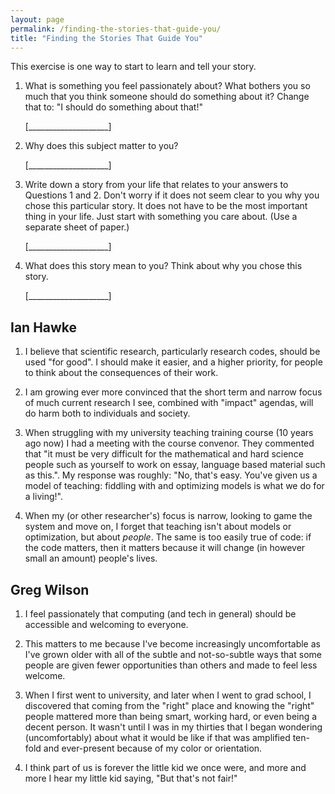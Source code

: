 ```yaml
---
layout: page
permalink: /finding-the-stories-that-guide-you/
title: "Finding the Stories That Guide You"
---
```


This exercise is one way to start to learn and tell your story.

1.  What is something you feel passionately about?
    What bothers you so much that you think someone should do something about it?
    Change that to: "I should do something about that!"

    [____________________]

2.  Why does this subject matter to you?

    [____________________]

3.  Write down a story from your life that relates to your answers to Questions 1 and 2.
    Don't worry if it does not seem clear to you why you chose this particular story.
    It does not have to be the most important thing in your life.
    Just start with something you care about.
    (Use a separate sheet of paper.)

    [____________________]

4.  What does this story mean to you?
    Think about why you chose this story.

    [____________________]

## Ian Hawke

1. I believe that scientific research, particularly research codes, should be used "for good". I should make it easier, and a higher priority, for people to think about the consequences of their work.

2. I am growing ever more convinced that the short term and narrow focus of much current research I see, combined with "impact" agendas, will do harm both to individuals and society.

3. When struggling with my university teaching training course (10 years ago now) I had a meeting with the course convenor. They commented that "it must be very difficult for the mathematical and hard science people such as yourself to work on essay, language based material such as this.". My response was roughly: "No, that's easy. You've given us a model of teaching: fiddling with and optimizing models is what we do for a living!".

4. When my (or other researcher's) focus is narrow, looking to game the system and move on, I forget that teaching isn't about models or optimization, but about *people*. The same is too easily true of code: if the code matters, then it matters because it will change (in however small an amount) people's lives.

## Greg Wilson

1.  I feel passionately that computing (and tech in general) should be accessible and welcoming to everyone.

2.  This matters to me because I've become increasingly uncomfortable as I've grown older
    with all of the subtle and not-so-subtle ways that some people are given fewer opportunities than others
    and made to feel less welcome.

3.  When I first went to university,
    and later when I went to grad school,
    I discovered that coming from the "right" place and knowing the "right" people
    mattered more than being smart, working hard, or even being a decent person.
    It wasn't until I was in my thirties that I began wondering (uncomfortably)
    about what it would be like if that was amplified ten-fold and ever-present
    because of my color or orientation.

4.  I think part of us is forever the little kid we once were,
    and more and more I hear my little kid saying, "But that's not fair!"
